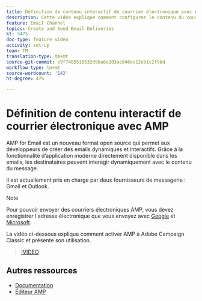 ```yaml
---
title: Définition de contenu interactif de courrier électronique avec AMP
description: Cette vidéo explique comment configurer le contenu du courrier électronique Adobe Campaign Classic(ACC) au format AMP.
feature: Email Channel
topics: Create and Send Email Deliveries
kt: 3475
doc-type: feature video
activity: set-up
team: TM
translation-type: tm+mt
source-git-commit: e9f7405518532d9ba6a203ae846ec12eb1c2f9bd
workflow-type: tm+mt
source-wordcount: '142'
ht-degree: 47%

---
```



# Définition de contenu interactif de courrier électronique avec AMP

AMP for Email est un nouveau format open source qui permet aux développeurs de créer des emails dynamiques et interactifs. Grâce à la fonctionnalité d’application moderne directement disponible dans les emails, les destinataires peuvent interagir dynamiquement avec le contenu du message.

Il est actuellement pris en charge par deux fournisseurs de messagerie : Gmail et Outlook.

>[!NOTE]
>
>Pour pouvoir envoyer des courriers électroniques AMP, vous devez enregistrer l&#39;adresse électronique que vous envoyez avec [Google](https://developers.google.com/gmail/ampemail/register) et [Microsoft](https://docs.microsoft.com/en-us/outlook/amphtml/register-outlook).

La vidéo ci-dessous explique comment activer AMP à Adobe Campaign Classic et présente son utilisation.

>[!VIDEO](https://video.tv.adobe.com/v/29940?quality=12&learn=on)

## Autres ressources

* [Documentation](https://docs.adobe.com/content/help/fr-FR/campaign-classic/using/sending-messages/sending-emails/defining-the-email-content.html)
* [Éditeur AMP](https://playground.amp.dev/fr/)
